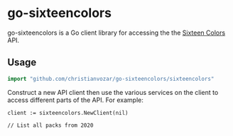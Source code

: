 # go-sixteencolors

go-sixteencolors is a Go client library for accessing the the [Sixteen Colors](https://16colo.rs) API.

## Usage

```Go
import "github.com/christianvozar/go-sixteencolors/sixteencolors"
```

Construct a new API client then use the various services on the client to access different parts of the API. For example:

```
client := sixteencolors.NewClient(nil)

// List all packs from 2020

```
